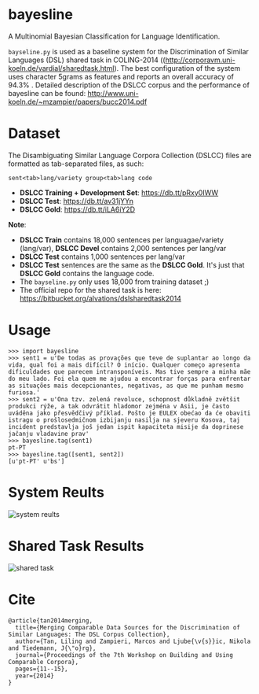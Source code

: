 bayesline
=========

A Multinomial Bayesian Classification for Language Identification.

`bayseline.py` is used as a baseline system for the Discrimination of Similar Languages (DSL) shared task in COLING-2014 ((http://corporavm.uni-koeln.de/vardial/sharedtask.html). The best configuration of the system uses character 5grams as features and reports an overall accuracy of 94.3% . Detailed description of the DSLCC corpus and the performance of bayesline can be found: http://www.uni-koeln.de/~mzampier/papers/bucc2014.pdf


Dataset
====

The Disambiguating Similar Language Corpora Collection (DSLCC) files are formatted as tab-separated files, as such:

```
sent<tab>lang/variety group<tab>lang code
```

 - **DSLCC Training + Development Set**: https://db.tt/pRxy0IWW 
 - **DSLCC Test**: https://db.tt/av31jYYn
 - **DSLCC Gold**: https://db.tt/iLA6iY2D

**Note**: 

 - **DSLCC Train** contains 18,000 sentences per languagae/variety (lang/var), **DSLCC Devel** contains 2,000 sentences per lang/var
 - **DSLCC Test** contains 1,000 sentences per lang/var
 - **DSLCC Test** sentences are the same as the **DSLCC Gold**. It's just that **DSLCC Gold** contains the language code.
 - The `bayseline.py` only uses 18,000 from training dataset ;)
 - The official repo for the shared task is here: https://bitbucket.org/alvations/dslsharedtask2014

Usage
====

```
>>> import bayesline
>>> sent1 = u'De todas as provações que teve de suplantar ao longo da vida, qual foi a mais difícil? O início. Qualquer começo apresenta dificuldades que parecem intransponíveis. Mas tive sempre a minha mãe do meu lado. Foi ela quem me ajudou a encontrar forças para enfrentar as situações mais decepcionantes, negativas, as que me punham mesmo furiosa.'
>>> sent2 = u'Ona tzv. zelená revoluce, schopnost důkladně zvětšit produkci rýže, a tak odvrátit hladomor zejména v Asii, je často uváděna jako přesvědčivý příklad. Pošto je EULEX obećao da će obaviti istragu o prošlosedmičnom izbijanju nasilja na sjeveru Kosova, taj incident predstavlja još jedan ispit kapaciteta misije da doprinese jačanju vladavine prav'
>>> bayesline.tag(sent1)
pt-PT
>>> bayesline.tag([sent1, sent2])
[u'pt-PT' u'bs']
```

System Reults
====

![system reults](http://oi61.tinypic.com/2e56ttf.jpg)


Shared Task Results
====

![shared task](http://oi59.tinypic.com/a9phkw.jpg)


Cite
====

```
@article{tan2014merging,
  title={Merging Comparable Data Sources for the Discrimination of Similar Languages: The DSL Corpus Collection},
  author={Tan, Liling and Zampieri, Marcos and Ljube{\v{s}}ic, Nikola and Tiedemann, J{\"o}rg},
  journal={Proceedings of the 7th Workshop on Building and Using Comparable Corpora},
  pages={11--15},
  year={2014}
}
```
